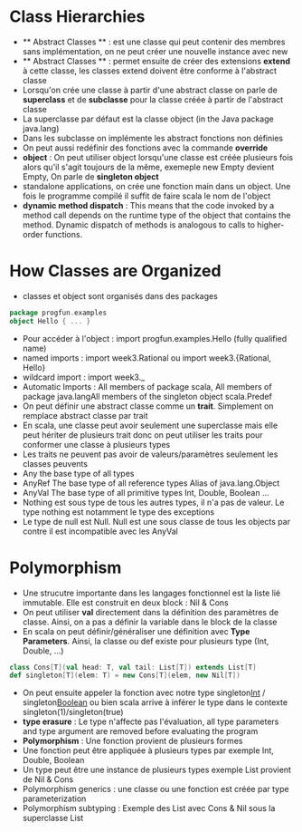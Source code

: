 # Class Hierarchies

- ** Abstract Classes ** : est une classe qui peut contenir des membres sans implémentation, on ne peut créer une nouvelle instance avec new
- ** Abstract Classes ** : permet ensuite de créer des extensions **extend** à cette classe, les classes extend doivent être conforme à l'abstract classe
- Lorsqu'on crée une classe à partir d'une abstract classe on parle de **superclass** et de **subclasse** pour la classe créée à partir de l'abstract classe
- La superclasse par défaut est la classe object (in the Java package java.lang)
- Dans les subclasse on implémente les abstract fonctions non définies
- On peut aussi redéfinir des fonctions avec la commande **override**
- **object** : On peut utiliser object lorsqu'une classe est créée plusieurs fois alors qu'il s'agit toujours de la même, exemeple new Empty devient Empty, On parle de **singleton object**
- standalone applications, on crée une fonction main dans un object. Une fois le programme compilé il suffit de faire scala le nom de l'object
- **dynamic method dispatch** : This means that the code invoked by a method call depends on the runtime type of the object that contains the method. Dynamic dispatch of methods is analogous to calls to higher-order functions.

# How Classes are Organized

- classes et object sont organisés dans des packages
```scala
package progfun.examples
object Hello { ... }
```
- Pour accéder à l'object : import progfun.examples.Hello (fully qualified name)
- named imports : import week3.Rational ou import week3.{Rational, Hello}
- wildcard import : import week3._
- Automatic Imports : All members of package scala, All members of package java.langAll members of the singleton object scala.Predef
- On peut définir une abstract classe comme un **trait**. Simplement on remplace abstract classe par trait
- En scala, une classe peut avoir seulement une superclasse mais elle peut hériter de plusieurs trait donc on peut utiliser les traits pour conformer une classe à plusieurs types
- Les traits ne peuvent pas avoir de valeurs/paramètres seulement les classes peuvents
- Any the base type of all types
- AnyRef The base type of all reference types Alias of java.lang.Object
- AnyVal The base type of all primitive types Int, Double, Boolean ...
- Nothing est sous type de tous les autres types, il n'a pas de valeur. Le type nothing est notamment le type des exceptions
- Le type de null est Null. Null est une sous classe de tous les objects par contre il est incompatible avec les AnyVal

# Polymorphism

- Une strucutre importante dans les langages fonctionnel est la liste lié immutable. Elle est construit en deux block : Nil & Cons
- On peut utiliser **val** directement dans la définition des paramètres de classe. Ainsi, on a pas a définir la variable dans le block de la classe
- En scala on peut définir/généraliser une définition avec **Type Parameters**. Ainsi, la classe ou def existe pour plusieurs type (Int, Double, ...)
```scala
class Cons[T](val head: T, val tail: List[T]) extends List[T]
def singleton[T](elem: T) = new Cons[T](elem, new Nil[T])
```
- On peut ensuite appeler la fonction avec notre type singleton[Int](1) / singleton[Boolean](true) ou bien scala arrive à inférer le type dans le contexte singleton(1)/singleton(true)
- **type erasure** : Le type n'affecte pas l'évaluation, all type parameters and type argument are removed before evaluating the program
- **Polymorphism** : Une fonction provient de plusieurs formes
- Une fonction peut être appliquée à plusieurs types par exemple Int, Double, Boolean
- Un type peut être une instance de plusieurs types exemple List provient de Nil & Cons
- Polymorphism generics : une classe ou une fonction est créée par type parameterization
- Polymorphism subtyping : Exemple des List avec Cons & Nil sous la superclasse List
